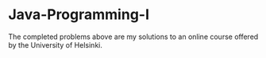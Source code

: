 # Java-Programming-I
The completed problems above are my solutions to an online course offered by the University of Helsinki.
